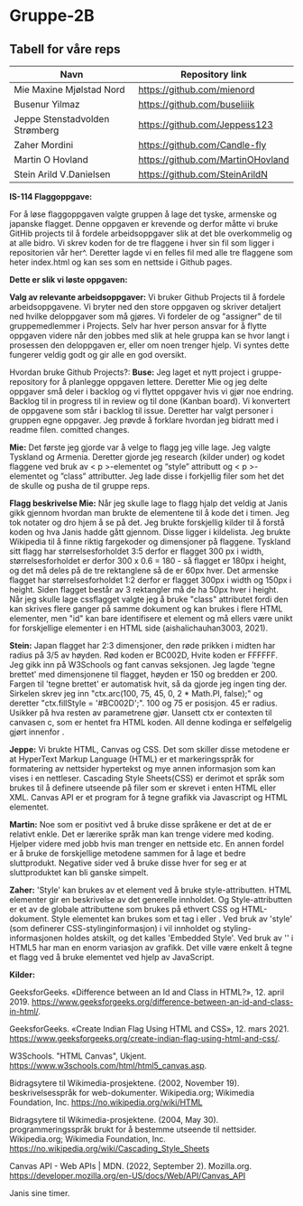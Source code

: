 # Gruppe-2B
## Tabell for våre reps


| Navn  | Repository link |
| ------------- | ------------- |
| Mie Maxine Mjølstad Nord  | https://github.com/mienord  |
| Busenur Yilmaz  | https://github.com/buseliiik  |
|  Jeppe Stenstadvolden Strømberg  | https://github.com/Jeppess123  |
| Zaher Mordini  | https://github.com/Candle-fly  |
| Martin O Hovland  | https://github.com/MartinOHovland  |
| Stein Arild V.Danielsen  | https://github.com/SteinArildN |

__IS-114 Flaggoppgave:__

For å løse flaggoppgaven valgte gruppen å lage det tyske, armenske og japanske flagget. Denne oppgaven er krevende og derfor måtte vi bruke GitHib projects til å fordele arbeidsoppgaver slik at det ble overkommelig og at alle bidro. Vi skrev koden for de tre flaggene i hver sin fil som ligger i repositorien vår her^. Deretter lagde vi en felles fil med alle tre flaggene som heter index.html og kan ses som en nettside i Github pages.

__Dette er slik vi løste oppgaven:__

__Valg av relevante arbeidsoppgaver:__
Vi bruker Github Projects til å fordele arbeidsoppgavene. Vi bryter ned den store oppgaven og skriver detaljert ned hvilke deloppgaver som må gjøres. Vi fordeler de og "assigner" de til gruppemedlemmer i Projects. Selv har hver person ansvar for å flytte oppgaven videre når den jobbes med slik at hele gruppa kan se hvor langt i prosessen den deloppgaven er, eller om noen trenger hjelp. Vi syntes dette fungerer veldig godt og gir alle en god oversikt. 


Hvordan bruke Github Projects?:
__Buse:__
Jeg laget et nytt project i gruppe-repository for å planlegge oppgaven lettere. Deretter Mie og jeg delte oppgaver små deler i backlog og vi flyttet oppgaver hvis vi gjør noe endring. Backlog til in progress til in review og til done (Kanban board). Vi konvertert de oppgavene som står i backlog til issue. Deretter har valgt personer i gruppen  egne oppgaver. Jeg prøvde å forklare hvordan jeg bidratt med i readme filen. comitted changes.

__Mie:__
Det første jeg gjorde var å velge to flagg jeg ville lage. Jeg valgte Tyskland og Armenia. Deretter gjorde jeg research (kilder under) og kodet flaggene ved bruk av < p >-elementet og “style” attributt og < p >-elementet og ”class” attributter. Jeg lade disse i forkjellig filer som het det de skulle og pusha de til gruppe reps. 

__Flagg beskrivelse Mie:__
Når jeg skulle lage to flagg hjalp det veldig at Janis gikk gjennom hvordan man brukte de elementene til å kode det i timen. Jeg tok notater og dro hjem å se på det. Jeg brukte forskjellig kilder til å forstå koden og hva Janis hadde gått gjennom. Disse ligger i kildelista. Jeg brukte Wikipedia til å finne riktig fargekoder og dimensjoner på flaggene. Tyskland sitt flagg har størrelsesforholdet 3:5 derfor er flagget 300 px i width, størrelsesforholdet er derfor 300 x 0.6 = 180 - så flagget er 180px i height, og det må deles på de tre rektanglene så de er 60px hver.
Det armenske flagget har størrelsesforholdet 1:2 derfor er flagget 300px i width og 150px i height. Siden flagget består av 3 rektangler må de ha 50px hver i height. Når jeg skulle lage cssflagget valgte jeg å bruke "class" attributet fordi den kan skrives flere ganger på samme dokument og kan brukes i flere HTML elementer, men "id" kan bare identifisere et element og må ellers være unikt for forskjellige elementer i en HTML side (aishalichauhan3003, 2021). 


__Stein:__ Japan flagget har 2:3 dimensjoner, den røde prikken i midten har radius på 3/5 av høyden. Rød koden er BC002D, Hvite koden er FFFFFF. Jeg gikk inn på W3Schools og fant canvas seksjonen. Jeg lagde 'tegne brettet' med dimensjonene til flagget, høyden er 150 og bredden er 200. Fargen til 'tegne brettet' er automatisk hvit, så da gjorde jeg ingen ting der. Sirkelen skrev jeg inn "ctx.arc(100, 75, 45, 0, 2 * Math.PI, false);" og deretter "ctx.fillStyle = '#BC002D';". 100 og 75 er posisjon. 45 er radius. Usikker på hva resten av parametrene gjør. Uansett ctx er contexten til canvasen c, som er hentet fra HTML koden. All denne kodinga er selfølgelig gjørt innenfor <script></script>.

__Jeppe:__ Vi brukte HTML, Canvas og CSS. Det som skiller disse metodene er at HyperText Markup Language (HTML) er et markeringsspråk for formatering av nettsider hypertekst og mye annen informasjon som kan vises i en nettleser. Cascading Style Sheets(CSS) er derimot et språk som brukes til å definere utseende på filer som er skrevet i enten HTML eller XML. Canvas API er et program for å tegne grafikk via Javascript og HTML elementet.

__Martin:__ Noe som er positivt ved å bruke disse språkene er det at de er relativt enkle. Det er lærerike språk man kan trenge videre med koding. Hjelper videre med jobb hvis man trenger en nettside etc. En annen fordel er å bruke de forskjellige metodene sammen for å lage et bedre sluttprodukt.
Negative sider ved å bruke disse hver for seg er at sluttproduktet kan bli ganske simpelt. 

__Zaher:__ 'Style' kan brukes av et element ved å bruke style-attributten. HTML elementer gir en beskrivelse av det generelle innholdet. Og Style-attributten er et av de globale attributtene som brukes på ethvert CSS og HTML-dokument. Style elementet kan brukes som et tag i <head> eller <body>. Ved bruk av 'style' (som definerer CSS-stylinginformasjon) i <head> vil innholdet og styling-informasjonen holdes atskilt, og det kalles 'Embedded Style'. Ved bruk av '<canvas>' i HTML5 har man en enorm variasjon av grafikk. Det ville være enkelt å tegne et flagg ved å bruke elementet <canvas> ved hjelp av JavaScript. 

__Kilder:__

GeeksforGeeks. «Difference between an Id and Class in HTML?», 12. april 2019. https://www.geeksforgeeks.org/difference-between-an-id-and-class-in-html/.

GeeksforGeeks. «Create Indian Flag Using HTML and CSS», 12. mars 2021. https://www.geeksforgeeks.org/create-indian-flag-using-html-and-css/.

W3Schools. "HTML Canvas", Ukjent. https://www.w3schools.com/html/html5_canvas.asp.

Bidragsytere til Wikimedia-prosjektene. (2002, November 19). beskrivelsesspråk for web-dokumenter. Wikipedia.org; Wikimedia Foundation, Inc. https://no.wikipedia.org/wiki/HTML 

‌Bidragsytere til Wikimedia-prosjektene. (2004, May 30). programmeringsspråk brukt for å bestemme utseende til nettsider. Wikipedia.org; Wikimedia Foundation, Inc. https://no.wikipedia.org/wiki/Cascading_Style_Sheets

‌Canvas API - Web APIs | MDN. (2022, September 2). Mozilla.org. https://developer.mozilla.org/en-US/docs/Web/API/Canvas_API

Janis sine timer.
